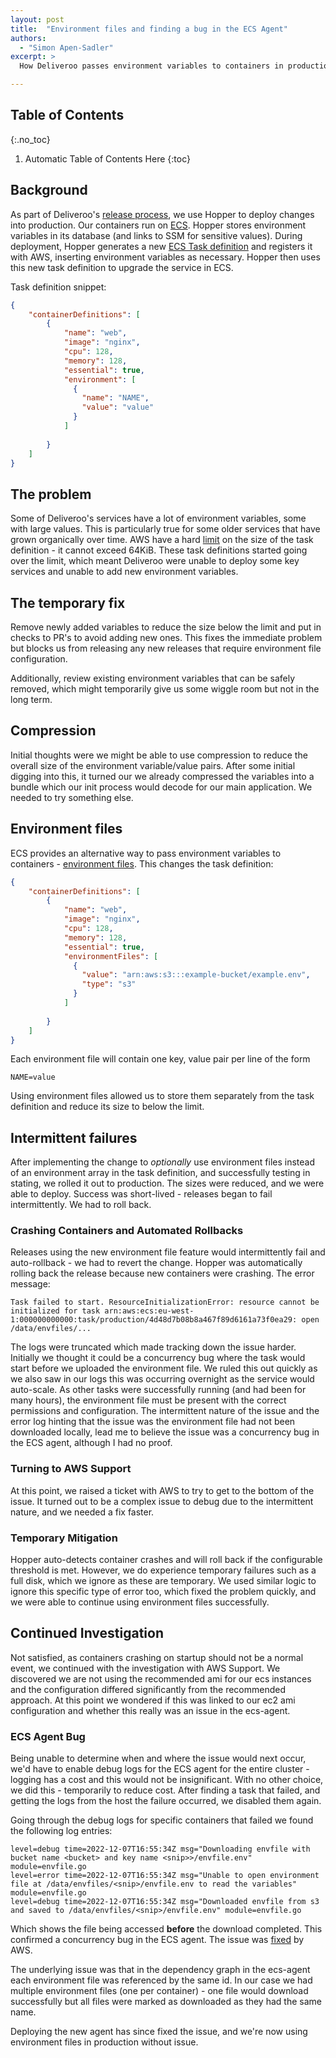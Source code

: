 ```yaml
---
layout: post
title:  "Environment files and finding a bug in the ECS Agent"
authors:
  - "Simon Apen-Sadler"
excerpt: >
  How Deliveroo passes environment variables to containers in production

---
```


## Table of Contents
{:.no_toc}

1. Automatic Table of Contents Here
{:toc}

## Background

As part of Deliveroo's [release process][app-dev], we use Hopper to deploy changes into production. Our containers run on [ECS][deliveroo-ecs]. Hopper stores environment variables in its database (and links to SSM for sensitive values). During deployment, Hopper generates a new [ECS Task definition][task-def] and registers it with AWS, inserting environment variables as necessary. Hopper then uses this new task definition to upgrade the service in ECS.

Task definition snippet:

```json
{
    "containerDefinitions": [
        {
            "name": "web",
            "image": "nginx",
            "cpu": 128,
            "memory": 128,
            "essential": true,
            "environment": [
              {
                "name": "NAME",
                "value": "value"
              }
            ]
          
        }
    ]
}
```

## The problem

Some of Deliveroo's services have a lot of environment variables, some with large values. This is particularly true for some older services that have grown organically over time. AWS have a hard [limit][ecs-limit] on the size of the task definition - it cannot exceed 64KiB. These task definitions started going over the limit, which meant Deliveroo were unable to deploy some key services and unable to add new environment variables.

## The temporary fix

Remove newly added variables to reduce the size below the limit and put in checks to PR's to avoid adding new ones. This fixes the immediate problem but blocks us from releasing any new releases that require environment file configuration. 

Additionally, review existing environment variables that can be safely removed, which might temporarily give us some wiggle room but not in the long term.

## Compression 
Initial thoughts were we might be able to use compression to reduce the overall size of the environment variable/value pairs. After some initial digging into this, it turned our we already compressed the variables into a bundle which our init process would decode for our main application. We needed to try something else.

## Environment files

ECS provides an alternative way to pass environment variables to containers - [environment files][env-files]. This changes the task definition:

```json
{
    "containerDefinitions": [
        {
            "name": "web",
            "image": "nginx",
            "cpu": 128,
            "memory": 128,
            "essential": true,
            "environmentFiles": [
              {
                "value": "arn:aws:s3:::example-bucket/example.env",
                "type": "s3"
              }
            ]
          
        }
    ]
}
```

Each environment file will contain one key, value pair per line of the form

```text
NAME=value
```

Using environment files allowed us to store them separately from the task definition and reduce its size to below the limit.

## Intermittent failures

After implementing the change to *optionally* use environment files instead of an environment array in the task definition, and successfully testing in stating, we rolled it out to production. The sizes were reduced, and we were able to deploy. Success was short-lived - releases began to fail intermittently. We had to roll back.

### Crashing Containers and Automated Rollbacks
Releases using the new environment file feature would intermittently fail and auto-rollback - we had to revert the change. Hopper was automatically rolling back the release because new containers were crashing. The error message:

```text
Task failed to start. ResourceInitializationError: resource cannot be initialized for task arn:aws:ecs:eu-west-1:000000000000:task/production/4d48d7b08b8a467f89d6161a73f0ea29: open /data/envfiles/...
```

The logs were truncated which made tracking down the issue harder. Initially we thought it could be a concurrency bug where the task would start before we uploaded the environment file. We ruled this out quickly as we also saw in our logs this was occurring overnight as the service would auto-scale. As other tasks were successfully running (and had been for many hours), the environment file must be present with the correct permissions and configuration. The intermittent nature of the issue and the error log hinting that the issue was the environment file had not been downloaded locally, lead me to believe the issue was a concurrency bug in the ECS agent, although I had no proof.

### Turning to AWS Support

At this point, we raised a ticket with AWS to try to get to the bottom of the issue. It turned out to be a complex issue to debug due to the intermittent nature, and we needed a fix faster.

### Temporary Mitigation

Hopper auto-detects container crashes and will roll back if the configurable threshold is met. However, we do experience temporary failures such as a full disk, which we ignore as these are temporary. We used similar logic to ignore this specific type of error too, which fixed the problem quickly, and we were able to continue using environment files successfully.

## Continued Investigation

Not satisfied, as containers crashing on startup should not be a normal event, we continued with the investigation with AWS Support. We discovered we are not using the recommended ami for our ecs instances and the configuration differed significantly from the recommended approach. At this point we wondered if this was linked to our ec2 ami configuration and whether this really was an issue in the ecs-agent.

### ECS Agent Bug

Being unable to determine when and where the issue would next occur, we'd have to enable debug logs for the ECS agent for the entire cluster - logging has a cost and this would not be insignificant. With no other choice, we did this - temporarily to reduce cost. After finding a task that failed, and getting the logs from the host the failure occurred, we disabled them again.

Going through the debug logs for specific containers that failed we found the following log entries:

```text
level=debug time=2022-12-07T16:55:34Z msg="Downloading envfile with bucket name <bucket> and key name <snip>>/envfile.env" module=envfile.go
level=error time=2022-12-07T16:55:34Z msg="Unable to open environment file at /data/envfiles/<snip>/envfile.env to read the variables" module=envfile.go
level=debug time=2022-12-07T16:55:34Z msg="Downloaded envfile from s3 and saved to /data/envfiles/<snip>/envfile.env" module=envfile.go
```

Which shows the file being accessed **before** the download completed. This confirmed a concurrency bug in the ECS agent. The issue was [fixed][fix-pr] by AWS. 

The underlying issue was that in the dependency graph in the ecs-agent each environment file was referenced by the same id. In our case we had multiple environment files (one per container) - one file would download successfully but all files were marked as downloaded as they had the same name.

Deploying the new agent has since fixed the issue, and we're now using environment files in production without issue.

[deliveroo-ecs]:https://deliveroo.engineering/2020/06/16/using-aws-ec2-and-ecs-to-host-hundreds-of-services.html
[task-def]:https://docs.aws.amazon.com/AmazonECS/latest/developerguide/task_definitions.html
[fix-pr]:https://github.com/aws/amazon-ecs-agent/pull/3554
[ecs-limit]:https://docs.aws.amazon.com/AmazonECS/latest/developerguide/service-quotas.html
[app-dev]:https://deliveroo.engineering/2018/02/21/application-deployment.html
[env-files]:https://docs.aws.amazon.com/AmazonECS/latest/developerguide/taskdef-envfiles.html